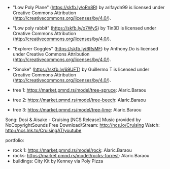 - "Low Poly Plane" (https://skfb.ly/oRn8R) by arifaydn99 is licensed under Creative Commons Attribution (http://creativecommons.org/licenses/by/4.0/).

- "Low poly rabbit" (https://skfb.ly/o7WyS) by Tin3D is licensed under Creative Commons Attribution (http://creativecommons.org/licenses/by/4.0/).

- "Explorer Goggles" (https://skfb.ly/6RsMF) by Anthony.Do is licensed under Creative Commons Attribution (http://creativecommons.org/licenses/by/4.0/).

- "Smoke" (https://skfb.ly/69UFT) by Guillermo T is licensed under Creative Commons Attribution (http://creativecommons.org/licenses/by/4.0/).


- tree 1: https://market.pmnd.rs/model/tree-spruce: Alaric.Baraou
- tree 2: https://market.pmnd.rs/model/tree-beech: Alaric.Baraou
- tree 3: https://market.pmnd.rs/model/tree-lime: Alaric.Baraou

Song: Dosi & Aisake - Cruising [NCS Release]
Music provided by NoCopyrightSounds
Free Download/Stream: http://ncs.io/Cruising
Watch: http://ncs.lnk.to/CruisingAT/youtube


portfolio:
- rock 1: https://market.pmnd.rs/model/rock: Alaric.Baraou
- rocks: https://market.pmnd.rs/model/rocks-forrest: Alaric.Baraou
- buildings: City Kit by Kenney via Poly Pizza
